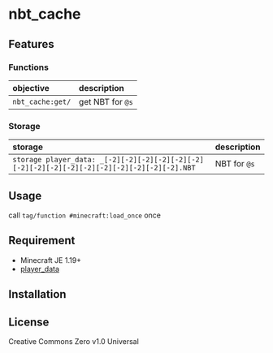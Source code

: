 nbt_cache
==

## Features

### Functions

|objective|description|
|:--|:--|
|`nbt_cache:get/`|get NBT for `@s`|

### Storage

|storage|description|
|:--|:--|
|`storage player_data: _[-2][-2][-2][-2][-2][-2][-2][-2][-2][-2][-2][-2][-2][-2][-2][-2].NBT`|NBT for `@s`|

## Usage

call `tag/function #minecraft:load_once` once

## Requirement

- Minecraft JE 1.19+
- [player_data](https://github.com/a-happin/player-datapacks/tree/master/01.player_data)

## Installation

## License
Creative Commons Zero v1.0 Universal
